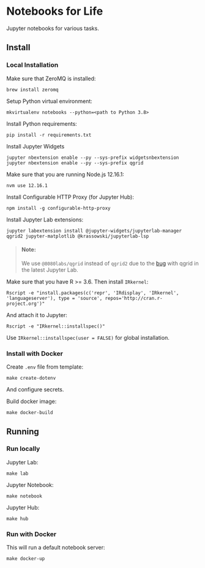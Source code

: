Notebooks for Life
==================

Jupyter notebooks for various tasks.

Install
-------

### Local Installation

Make sure that ZeroMQ is installed:

```shell script
brew install zeromq
```

Setup Python virtual environment:

```shell script
mkvirtualenv notebooks --python=<path to Python 3.8>
```

Install Python requirements:

```shell script
pip install -r requirements.txt
```

Install Jupyter Widgets

```shell script
jupyter nbextension enable --py --sys-prefix widgetsnbextension
jupyter nbextension enable --py --sys-prefix qgrid
```

Make sure that you are running Node.js 12.16.1:

```shell script
nvm use 12.16.1
```

Install Configurable HTTP Proxy (for Jupyter Hub):

```shell script
npm install -g configurable-http-proxy
```

Install Jupyter Lab extensions:

```shell script
jupyter labextension install @jupyter-widgets/jupyterlab-manager qgrid2 jupyter-matplotlib @krassowski/jupyterlab-lsp
```

> #### Note:
> We use `@8080labs/qgrid` instead of `qgrid2` due to the [bug](https://github.com/quantopian/qgrid/issues/264) with
> qgrid in the latest Jupyter Lab.

Make sure that you have R >= 3.6. Then install `IRkernel`:

```shell script
Rscript -e "install.packages(c('repr', 'IRdisplay', 'IRkernel', 'languageserver'), type = 'source', repos='http://cran.r-project.org')"
```

And attach it to Jupyter:

```shell script
Rscript -e "IRkernel::installspec()"
```

Use `IRkernel::installspec(user = FALSE)` for global installation.

### Install with Docker

Create `.env` file from template:

```shell script
make create-dotenv
```

And configure secrets.

Build docker image:

```shell script
make docker-build
```

Running
-------

### Run locally

Jupyter Lab:

```shell script
make lab
```

Jupyter Notebook:

```shell script
make notebook
```

Jupyter Hub:

```shell script
make hub
```

### Run with Docker

This will run a default notebook server:

```shell script
make docker-up
```
